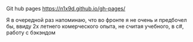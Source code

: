 Git hub pages https://n1x9d.github.io/gh-pages/



Я в очередной раз напоминаю, что во фронте я не очень и предбочел бы, ввиду 2х летнего комерческого опыта, не считая учебного, в c#, работу с бэкэндом  
